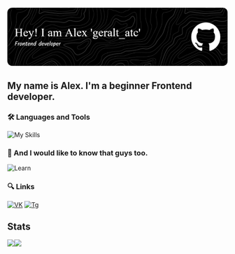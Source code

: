![Header](https://github.com/geraltAtc/geraltAtc/blob/main/assets/header.png)

## My name is Alex. I'm a beginner Frontend developer.

### 🛠 Languages and Tools
![My Skills](https://skillicons.dev/icons?i=js,ts,html,css,angular,figma
)
### 📖 And I would like to know that guys too.
![Learn](https://skillicons.dev/icons?i=react,sass,tailwindcss,nodejs,nextjs,expressjs,mongodb
)

### 🔍 Links
[![VK](https://img.shields.io/badge/VK-282C34?logo=vk&logoColor=4F7DB3
)](https://vk.com/geralt_atc)
[![Tg](https://img.shields.io/badge/Tg-282C34?logo=telegram&logoColor=27A0D9
)](https://t.me/geralt_atc)

## Stats

<!-- [![geraltAtc's GitHub stats](https://github-readme-stats.vercel.app/api?username=geraltAtc)](https://github.com/anuraghazra/github-readme-stats
)

![Top Langs](https://github-readme-stats.vercel.app/api/top-langs/?username=geraltAtc&layout=compact&theme=dark&title_color=280ed&bg_color=00000000
) -->

<div align="center" style="display: flex;">
	<img height="150em" src="https://github-readme-stats.vercel.app/api?username=geraltatc&show_icons=true&bg_color=00000000&text_color=ffffff"/>
	<img height="150em" src="https://github-readme-stats.vercel.app/api/top-langs/?username=geraltatc&layout=compact&theme=dark&title_color=28ed&bg_color=00000000"/>
</div>